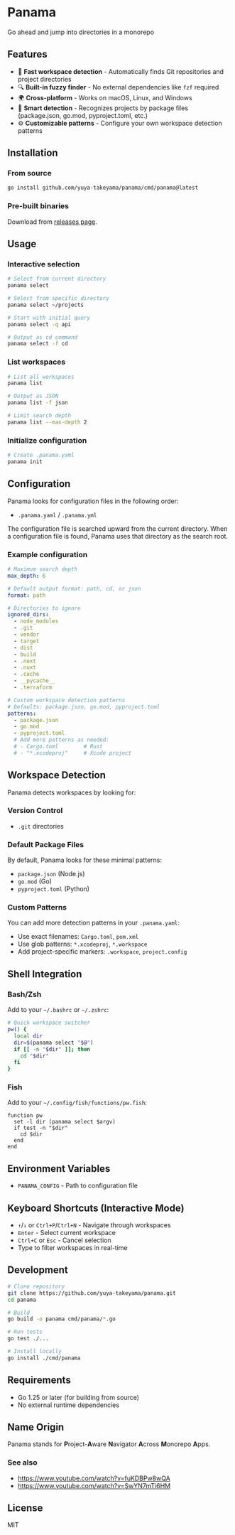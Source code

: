 # Panama

Go ahead and jump into directories in a monorepo

## Features

- 🚀 **Fast workspace detection** - Automatically finds Git repositories and project directories
- 🔍 **Built-in fuzzy finder** - No external dependencies like `fzf` required
- 🌍 **Cross-platform** - Works on macOS, Linux, and Windows
- 📁 **Smart detection** - Recognizes projects by package files (package.json, go.mod, pyproject.toml, etc.)
- ⚙️ **Customizable patterns** - Configure your own workspace detection patterns

## Installation

### From source

```bash
go install github.com/yuya-takeyama/panama/cmd/panama@latest
```

### Pre-built binaries

Download from [releases page](https://github.com/yuya-takeyama/panama/releases).

## Usage

### Interactive selection

```bash
# Select from current directory
panama select

# Select from specific directory
panama select ~/projects

# Start with initial query
panama select -q api

# Output as cd command
panama select -f cd
```

### List workspaces

```bash
# List all workspaces
panama list

# Output as JSON
panama list -f json

# Limit search depth
panama list --max-depth 2
```

### Initialize configuration

```bash
# Create .panama.yaml
panama init
```

## Configuration

Panama looks for configuration files in the following order:
- `.panama.yaml` / `.panama.yml`

The configuration file is searched upward from the current directory. When a configuration file is found, Panama uses that directory as the search root.

### Example configuration

```yaml
# Maximum search depth
max_depth: 6

# Default output format: path, cd, or json
format: path

# Directories to ignore
ignored_dirs:
  - node_modules
  - .git
  - vendor
  - target
  - dist
  - build
  - .next
  - .nuxt
  - .cache
  - __pycache__
  - .terraform

# Custom workspace detection patterns
# Defaults: package.json, go.mod, pyproject.toml
patterns:
  - package.json
  - go.mod
  - pyproject.toml
  # Add more patterns as needed:
  # - Cargo.toml        # Rust
  # - "*.xcodeproj"     # Xcode project
```

## Workspace Detection

Panama detects workspaces by looking for:

### Version Control
- `.git` directories

### Default Package Files
By default, Panama looks for these minimal patterns:
- `package.json` (Node.js)
- `go.mod` (Go)
- `pyproject.toml` (Python)

### Custom Patterns
You can add more detection patterns in your `.panama.yaml`:
- Use exact filenames: `Cargo.toml`, `pom.xml`
- Use glob patterns: `*.xcodeproj`, `*.workspace`
- Add project-specific markers: `.workspace`, `project.config`

## Shell Integration

### Bash/Zsh

Add to your `~/.bashrc` or `~/.zshrc`:

```bash
# Quick workspace switcher
pw() {
  local dir
  dir=$(panama select "$@")
  if [[ -n "$dir" ]]; then
    cd "$dir"
  fi
}
```

### Fish

Add to your `~/.config/fish/functions/pw.fish`:

```fish
function pw
  set -l dir (panama select $argv)
  if test -n "$dir"
    cd $dir
  end
end
```

## Environment Variables

- `PANAMA_CONFIG` - Path to configuration file

## Keyboard Shortcuts (Interactive Mode)

- `↑`/`↓` or `Ctrl+P`/`Ctrl+N` - Navigate through workspaces
- `Enter` - Select current workspace
- `Ctrl+C` or `Esc` - Cancel selection
- Type to filter workspaces in real-time

## Development

```bash
# Clone repository
git clone https://github.com/yuya-takeyama/panama.git
cd panama

# Build
go build -o panama cmd/panama/*.go

# Run tests
go test ./...

# Install locally
go install ./cmd/panama
```

## Requirements

- Go 1.25 or later (for building from source)
- No external runtime dependencies

## Name Origin

Panama stands for **P**roject-**A**ware **N**avigator **A**cross **M**onorepo **A**pps.

### See also

- https://www.youtube.com/watch?v=fuKDBPw8wQA
- https://www.youtube.com/watch?v=SwYN7mTi6HM

## License

MIT
